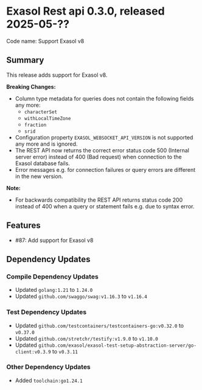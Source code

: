 # Exasol Rest api 0.3.0, released 2025-05-??

Code name: Support Exasol v8

## Summary

This release adds support for Exasol v8.

**Breaking Changes:**
* Column type metadata for queries does not contain the following fields any more:
  * `characterSet`
  * `withLocalTimeZone`
  * `fraction`
  * `srid`
* Configuration property `EXASOL_WEBSOCKET_API_VERSION` is not supported any more and is ignored.
* The REST API now returns the correct error status code 500 (Internal server error) instead of 400 (Bad request) when connection to the Exasol database fails.
* Error messages e.g. for connection failures or query errors are different in the new version.

**Note:**
* For backwards compatibility the REST API returns status code 200 instead of 400 when a query or statement fails e.g. due to syntax error.

## Features

* #87: Add support for Exasol v8

## Dependency Updates

### Compile Dependency Updates

* Updated `golang:1.21` to `1.24.0`
* Updated `github.com/swaggo/swag:v1.16.3` to `v1.16.4`

### Test Dependency Updates

* Updated `github.com/testcontainers/testcontainers-go:v0.32.0` to `v0.37.0`
* Updated `github.com/stretchr/testify:v1.9.0` to `v1.10.0`
* Updated `github.com/exasol/exasol-test-setup-abstraction-server/go-client:v0.3.9` to `v0.3.11`

### Other Dependency Updates

* Added `toolchain:go1.24.1`
